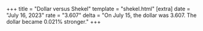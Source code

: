 +++
title = "Dollar versus Shekel"
template = "shekel.html"
[extra]
date = "July 16, 2023"
rate = "3.607"
delta = "On July 15, the dollar was 3.607. The dollar became 0.021% stronger."
+++
